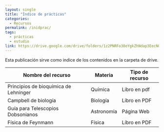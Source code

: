 ```yaml
---
layout: single
title: "Índice de prácticas"
categories:
  - Recursos
permalink: /inidprac/
tags:
  - prácticas
  - estudio
link: https://drive.google.com/drive/folders/1z2PNRFo30eYgkZhNdap3EecNGmBhdLLf?usp=sharing
---
```


Esta publicación sirve como indice de los contenidos en la carpeta de drive.



   | Nombre del recurso              | Materia | Tipo de recurso | 
|----------------------------|-----------------------|---------------------|
| Principios de bioquímica de Lehninger             | Química                    | Libro en pdf           |
| Campbell de biología           | Biología                   |  Líbro en PDF                |
| Guía  para Telescopios Dobsonianos  | Astronomía                 | Página Web                  |
| Física de Feynmann             | Física                     | Líbro en PDF               |